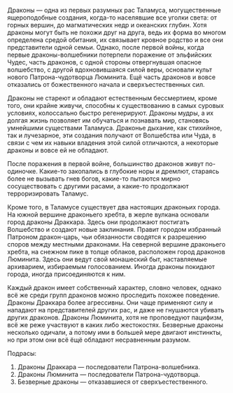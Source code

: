 Драконы — одна из первых разумных рас Таламуса, могущественные ящероподобные создания, когда-то населявшие все уголки света: от горных вершин, до магматических недр и океанских глубин. Хотя драконы могут быть не похожи друг на друга, ведь их форма во многом определена средой обитания, их связывает кровное родство и все они представители одной семьи. Однако, после первой войны, когда первые драконы-волшебники потерпели поражение от эльфийских Чудес, часть драконов, с одной стороны отвергнувшая опасное волшебство, с другой вдохновившаяся силой веры, основали культ нового Патрона-чудотворца Люминита. Ещё часть драконов и вовсе отказались от божественного начала и сверхъестественных сил.
 
Драконы не стареют и обладают естественным бессмертием, кроме того, они крайне живучи, способны к существованию в самых суровых условиях, колоссально быстро регенерируют. Драконы мудры, а их долгая жизнь позволяет им обучаться и познавать мир, становясь умнейшими существами Таламуса. Драконье дыхание, как стихийное, так и лучезарное, эти создания получают от Волшебства или Чуда, в связи с чем их навыки владения этой силой отличаются, а некоторые драконы и вовсе ей не обладают.
 
После поражения в первой войне, большинство драконов живут по-одиночке. Какие-то закопались в глубокие норы и дремлют, стараясь более не вызывать гнев богов, какие-то пытаются мирно сосуществовать с другими расами, а какие-то продолжают терроризировать Таламус.
 
Кроме того, в Таламусе существует два настоящих драконьих города. На южной вершине драконьего хребта, в жерле вулкана основали город драконы Драккара. Здесь они продолжают постигать Волшебство и создают новые заклинания. Правит городом избранный Патроном дракон-царь, чьи обязанности сводятся к разрешению споров между местными драконами. На северной вершине драконьего хребта, на снежном пике в толще облаков, расположен город драконов Люминита. Здесь они ведут свой монашеский быт, наставляемые архиварием, избираемым голосованием. Иногда драконы покидают города, иногда присоединяются к ним.
 
Каждый дракон имеет собственный характер, словно человек, однако всё же среди групп драконов можно проследить похожее поведение. Драконы Драккара более агрессивны. Они чаще применяют силу и нападают на представителей других рас, и даже не гнушаются убивать других драконов. Драконы Люминита, хотя не проповедуют пацифизм, всё же реже участвуют в каких либо жестокостях. Безверные драконы несколько одичали, а потому ими в большей мере двигают инстинкты, но при этом они всё ёщё обладают несравненным разумом.
 
Подрасы:
 
1. Драконы Драккара — последователи Патрона-волшебника. 
2. Драконы Люминита — последователи Патрона-чудотворца. 
3. Безверные драконы — отказавшиеся от сверхъестественного.